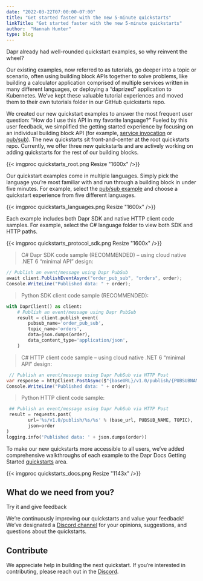 ```yaml
---
date: "2022-03-22T07:00:00-07:00"
title: "Get started faster with the new 5-minute quickstarts"
linkTitle: "Get started faster with the new 5-minute quickstarts"
author:  "Hannah Hunter"
type: blog
---
```


Dapr already had well-rounded quickstart examples, so why reinvent the wheel?  

Our existing examples, now referred to as tutorials, go deeper into a topic or scenario, often using building block APIs together to solve problems, like building a calculator application comprised of multiple services written in many different languages, or deploying a “daprized” application to Kubernetes. We’ve kept these valuable tutorial experiences and moved them to their own tutorials folder in our GitHub quickstarts repo. 

We created our new quickstart examples to answer the most frequent user question: “How do I use this API in my favorite language?” Fueled by this user feedback, we simplified the getting started experience by focusing on an individual building block API (for example, [service invocation](https://github.com/dapr/quickstarts/tree/master/service_invocation) or [pub/sub](https://github.com/dapr/quickstarts/tree/master/service_invocation)). The new quickstarts sit front-and-center at the root quickstarts repo. Currently, we offer three new quickstarts and are actively working on adding quickstarts for the rest of our building blocks. 

{{< imgproc quickstarts_root.png  Resize "1600x" />}}

Our quickstart examples come in multiple languages. Simply pick the language you’re most familiar with and run through a building block in under five minutes. For example, select the [pub/sub example](https://github.com/dapr/quickstarts/tree/master/pub_sub) and choose a quickstart experience from five different languages. 

{{< imgproc quickstarts_languages.png  Resize "1600x" />}}

Each example includes both Dapr SDK and native HTTP client code samples. For example, select the C# language folder to view both SDK and HTTP paths. 

{{< imgproc quickstarts_protocol_sdk.png  Resize "1600x" />}}

> C# Dapr SDK code sample (RECOMMENDED) – using cloud native .NET 6 “minimal API” design:  
```csharp
// Publish an event/message using Dapr PubSub
await client.PublishEventAsync("order_pub_sub", "orders", order);
Console.WriteLine("Published data: " + order);
```

> Python SDK client code sample (RECOMMENDED):
```python
with DaprClient() as client:
    # Publish an event/message using Dapr PubSub
    result = client.publish_event(
        pubsub_name='order_pub_sub',
        topic_name='orders',
        data=json.dumps(order),
        data_content_type='application/json',
    )
```

> C# HTTP client code sample – using cloud native .NET 6 “minimal API” design:
```csharp
 // Publish an event/message using Dapr PubSub via HTTP Post
var response = httpClient.PostAsync($"{baseURL}/v1.0/publish/{PUBSUBNAME}/{TOPIC}", content);
Console.WriteLine("Published data: " + order);
```

> Python HTTP client code sample:
```python
 ## Publish an event/message using Dapr PubSub via HTTP Post
 result = requests.post(
        url='%s/v1.0/publish/%s/%s' % (base_url, PUBSUB_NAME, TOPIC),
        json=order
)
logging.info('Published data: ' + json.dumps(order))
```
To make our new quickstarts more accessible to all users, we’ve added comprehensive walkthroughs of each example to the Dapr Docs Getting Started [quickstarts](quickstarts) area. 

{{< imgproc quickstarts_docs.png  Resize "1143x" />}}

## What do we need from you? 

Try it and give feedback 

We’re continuously improving our quickstarts and value your feedback! We’ve designated a [Discord channel](https://discord.gg/22ZtJrNe) for your opinions, suggestions, and questions about the quickstarts. 

## Contribute 

We appreciate help in building the next quickstart. If you’re interested in contributing, please reach out in the [Discord](https://discord.gg/22ZtJrNe). 

